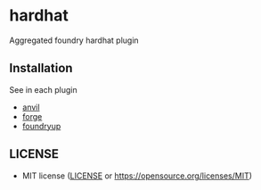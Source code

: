 # hardhat

Aggregated foundry hardhat plugin

## Installation

See in each plugin

- [anvil](../hardhat-anvil/README.md)
- [forge](../hardhat-forge/README.md)
- [foundryup](../easy-foundryup/README.md)

## LICENSE

- MIT license ([LICENSE](LICENSE) or https://opensource.org/licenses/MIT)
